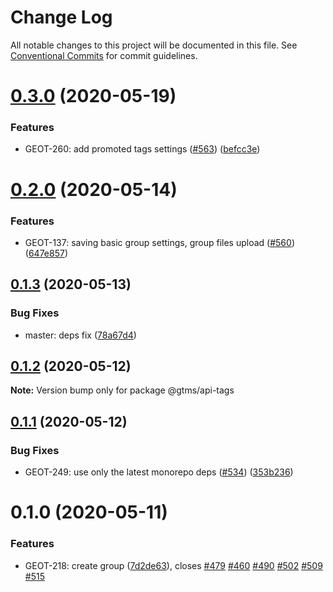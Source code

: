 # Change Log

All notable changes to this project will be documented in this file.
See [Conventional Commits](https://conventionalcommits.org) for commit guidelines.

# [0.3.0](https://github.com/gtms-org/gtms-frontend/compare/@gtms/api-tags@0.2.0...@gtms/api-tags@0.3.0) (2020-05-19)


### Features

* GEOT-260: add promoted tags settings ([#563](https://github.com/gtms-org/gtms-frontend/issues/563)) ([befcc3e](https://github.com/gtms-org/gtms-frontend/commit/befcc3e231a007379e860199bdfeb876854f53b7))





# [0.2.0](https://github.com/gtms-org/gtms-frontend/compare/@gtms/api-tags@0.1.3...@gtms/api-tags@0.2.0) (2020-05-14)


### Features

* GEOT-137: saving basic group settings, group files upload ([#560](https://github.com/gtms-org/gtms-frontend/issues/560)) ([647e857](https://github.com/gtms-org/gtms-frontend/commit/647e85738d1921e181f447b1969584312596ca1f))





## [0.1.3](https://github.com/gtms-org/gtms-frontend/compare/@gtms/api-tags@0.1.2...@gtms/api-tags@0.1.3) (2020-05-13)


### Bug Fixes

* master: deps fix ([78a67d4](https://github.com/gtms-org/gtms-frontend/commit/78a67d4fdf70c72a0b21c53b6a9185658bb61864))





## [0.1.2](https://github.com/gtms-org/gtms-frontend/compare/@gtms/api-tags@0.1.1...@gtms/api-tags@0.1.2) (2020-05-12)

**Note:** Version bump only for package @gtms/api-tags





## [0.1.1](https://github.com/gtms-org/gtms-frontend/compare/@gtms/api-tags@0.1.0...@gtms/api-tags@0.1.1) (2020-05-12)


### Bug Fixes

* GEOT-249: use only the latest monorepo deps ([#534](https://github.com/gtms-org/gtms-frontend/issues/534)) ([353b236](https://github.com/gtms-org/gtms-frontend/commit/353b2363f3c4530fa9dc51067c76718445784699))





# 0.1.0 (2020-05-11)


### Features

* GEOT-218: create group  ([7d2de63](https://github.com/gtms-org/gtms-frontend/commit/7d2de6340d0fbae9a44d685b863a65d699241571)), closes [#479](https://github.com/gtms-org/gtms-frontend/issues/479) [#460](https://github.com/gtms-org/gtms-frontend/issues/460) [#490](https://github.com/gtms-org/gtms-frontend/issues/490) [#502](https://github.com/gtms-org/gtms-frontend/issues/502) [#509](https://github.com/gtms-org/gtms-frontend/issues/509) [#515](https://github.com/gtms-org/gtms-frontend/issues/515)
